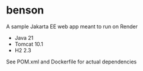 # benson
A sample Jakarta EE web app meant to run on Render

- Java 21
- Tomcat 10.1
- H2 2.3

See POM.xml and Dockerfile for actual dependencies
